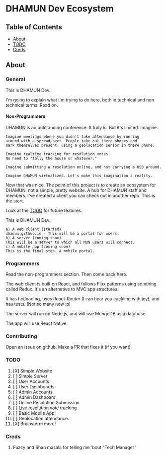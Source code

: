 DHAMUN Dev Ecosystem
=========================

## Table of Contents

- [About](#about)
- [TODO](#todo)
- [Creds](#Creds)

## About

### General

This is DHAMUN Dev.

I'm going to explain what I'm trying to do here, both in technical and non technical terms. Read on.

#### Non-Programmers

DHAMUN is an outstanding conference. It truly is. 
But it's limited. Imagine.

```
Imagine meetings where you didn't take attendance by running 
around with a spreadsheet. People take out there phones and 
mark themselves present, using a geolocation sensor in there phone.

Imagine realtime tracking for resolution votes. 
No need to "tally the house or whatever." 

Imagine submitting a resolution online, and not carrying a USB around.

Imagine DHAMUN virtualized. Let's make this imagination a reality.
```

Now that was nice. The point of this project is to create an ecosystem for DHAMUN, not a simple, pretty website. A hub for DHAMUN staff and members. I've created a client you can check out in another repo. This is the start.

Look at the [TODO](#todo) for future features.

This is DHAMUN Dev. 

```
a) A web client (started)
dhamun.github.io - This will be a portal for users.
b) A server (coming soon)
This will be a server to which all MUN users will connect. 
c) A mobile app (coming soon)
This is the final step. A mobile portal.
```

### Programmers

Read the non-programmers section. Then come back here.

The web client is built on React, and follows Flux patterns using somthing called Redux. It's an alternative to MVC app structures.

It has hotloading, uses React-Router (I can hear you cackling with joy), and has tests. (Not so many now :p)

The server will run on Node.js, and will use MongoDB as a database.

The app will use React Native. 

### Contributing

Open an issue on github. Make a PR that fixes it (if you want). 

### TODO
1. [X] Simple Website
2. [ ] Simple Server
2. [ ] User Accounts
2. [ ] User Dashboards
2. [ ] Admin Accounts
2. [ ] Admin Dashboard
3. [ ] Online Resolution Submission
4. [ ] Live resolution vote tracking
5. [ ] Basic Mobile App
6. [ ] Geolocation attendance.
7. [X] Brainstorm more!

### Creds
1. Fuzzy and Shan masala for telling me 'bout "Tech Manager"